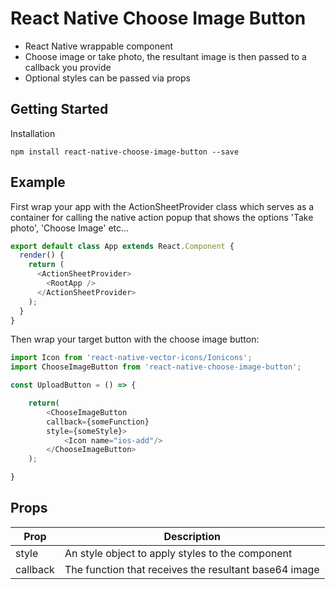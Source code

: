 # React Native Choose Image Button

* React Native wrappable component
* Choose image or take photo, the resultant image is then passed to a callback you provide
* Optional styles can be passed via props

## Getting Started

Installation

`npm install react-native-choose-image-button --save`

## Example

First wrap your app with the ActionSheetProvider class which serves as a container for
calling the native action popup that shows the options 'Take photo', 'Choose Image' etc...

```javascript
export default class App extends React.Component {
  render() {
    return (
      <ActionSheetProvider>
        <RootApp />
      </ActionSheetProvider>
    );
  }
}
```

Then wrap your target button with the choose image button:

```javascript
import Icon from 'react-native-vector-icons/Ionicons';
import ChooseImageButton from 'react-native-choose-image-button';

const UploadButton = () => {

    return(
        <ChooseImageButton
        callback={someFunction}
        style={someStyle}>
            <Icon name="ios-add"/>
        </ChooseImageButton>
    );

}
```

## Props

| Prop     | Description                                           |
|----------|-------------------------------------------------------|
| style    | An style object to apply styles to the component      |
| callback | The function that receives the resultant base64 image |